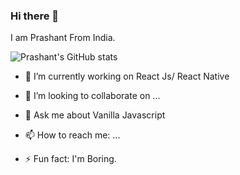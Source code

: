 ### Hi there 👋

I am Prashant From India. 

![Prashant's GitHub stats](https://github-readme-stats.vercel.app/api?username=Prashantrajput11&hide=contribs,prs)


<!-- **Prashantrajput11/Prashantrajput11** is a ✨ _special_ ✨ repository because its `README.md` (this file) appears on your GitHub profile. -->

<!-- Here are some ideas to get you started: -->

- 🔭 I’m currently working on React Js/ React Native

- 👯 I’m looking to collaborate on ...
- 💬 Ask me about Vanilla Javascript
- 📫 How to reach me: ...

- ⚡ Fun fact: I'm Boring.
